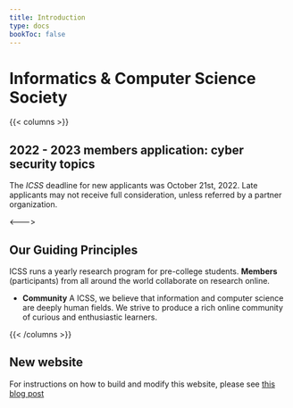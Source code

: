 ```yaml
---
title: Introduction
type: docs
bookToc: false
---
```


# Informatics & Computer Science Society

{{< columns >}}
## 2022 - 2023 members application: cyber security topics

The _ICSS_ deadline for new applicants was October 21st, 2022. Late applicants may not receive full consideration, unless referred by a partner organization.

<--->

## Our Guiding Principles

ICSS runs a yearly research program for pre-college students. **Members** (participants) from all around the world collaborate on research online.

* **Community** A ICSS, we believe that information and computer science are deeply human fields. We strive to produce a rich online community of curious and enthusiastic learners.

{{< /columns >}}


## New website

For instructions on how to build and modify this website, please see [this blog post](/posts/2022-10-20-new-website/)
